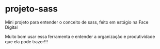 # projeto-sass

Mini projeto para entender o conceito de sass, feito em estágio na Face Digital

Muito bom usar essa ferramenta e entender a organização e produtividade que ela pode trazer!!!

